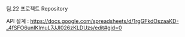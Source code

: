 팀.22 프로젝트 Repository 


API 설계 : https://docs.google.com/spreadsheets/d/1rgGFkdOszaaKD-_4fSFO6unIKImuL7JJI026zKLDUzs/edit#gid=0

